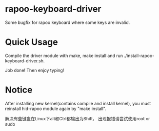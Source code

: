 # rapoo-keyboard-driver
Some bugfix for rapoo keyboard where some keys are invalid.

# Quick Usage
Compile the driver module with make, make install and run ./install-rapoo-keyboard-driver.sh.

Job done! Then enjoy typing!

# Notice
After installing new kernel(contains compile and install kernel),
you must reinstall hid-rapoo module again by "make install".

解决有些键盘在Linux下alt和Ctrl都输出为Shift，
出现报错请尝试使用root or sudo
